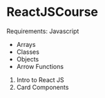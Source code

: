 # ReactJSCourse

Requirements:
Javascript
- Arrays
- Classes
- Objects
- Arrow Functions

1. Intro to React JS
2. Card Components